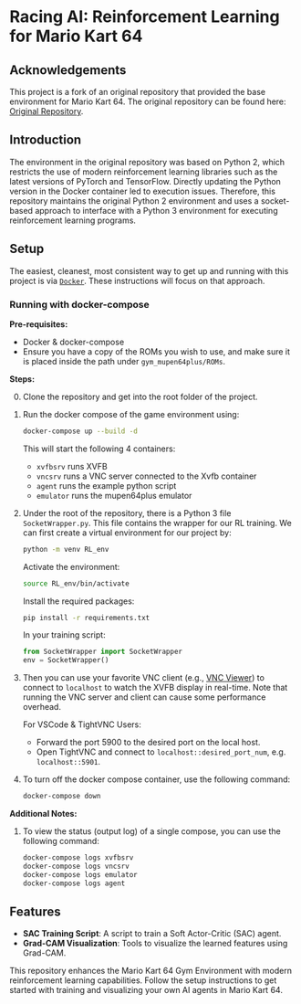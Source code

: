 # Racing AI: Reinforcement Learning for Mario Kart 64

## Acknowledgements

This project is a fork of an original repository that provided the base environment for Mario Kart 64. The original repository can be found here: [Original Repository](https://github.com/bzier/gym-mupen64plus).

## Introduction

The environment in the original repository was based on Python 2, which restricts the use of modern reinforcement learning libraries such as the latest versions of PyTorch and TensorFlow. Directly updating the Python version in the Docker container led to execution issues. Therefore, this repository maintains the original Python 2 environment and uses a socket-based approach to interface with a Python 3 environment for executing reinforcement learning programs.

## Setup

The easiest, cleanest, most consistent way to get up and running with this project is via [`Docker`](https://docs.docker.com/). These instructions will focus on that approach.

### Running with docker-compose

**Pre-requisites:**
- Docker & docker-compose
- Ensure you have a copy of the ROMs you wish to use, and make sure it is placed inside the path under `gym_mupen64plus/ROMs`.

**Steps:**

0. Clone the repository and get into the root folder of the project.

1. Run the docker compose of the game environment using:

    ```bash
    docker-compose up --build -d
    ```

    This will start the following 4 containers:
    - `xvfbsrv` runs XVFB
    - `vncsrv` runs a VNC server connected to the Xvfb container
    - `agent` runs the example python script
    - `emulator` runs the mupen64plus emulator

2. Under the root of the repository, there is a Python 3 file `SocketWrapper.py`. This file contains the wrapper for our RL training. We can first create a virtual environment for our project by:

    ```bash
    python -m venv RL_env
    ```

    Activate the environment:
    ```bash
    source RL_env/bin/activate
    ```

    Install the required packages:
    ```bash
    pip install -r requirements.txt
    ```

    In your training script:
    ```python
    from SocketWrapper import SocketWrapper
    env = SocketWrapper()
    ```

3. Then you can use your favorite VNC client (e.g., [VNC Viewer](https://www.realvnc.com/en/connect/download/viewer/)) to connect to `localhost` to watch the XVFB display in real-time. Note that running the VNC server and client can cause some performance overhead.

    For VSCode & TightVNC Users:
    - Forward the port 5900 to the desired port on the local host.
    - Open TightVNC and connect to `localhost::desired_port_num`, e.g. `localhost::5901`.

4. To turn off the docker compose container, use the following command:

    ```bash
    docker-compose down
    ```

**Additional Notes:**

1. To view the status (output log) of a single compose, you can use the following command:

    ```bash
    docker-compose logs xvfbsrv
    docker-compose logs vncsrv
    docker-compose logs emulator
    docker-compose logs agent
    ```

## Features

- **SAC Training Script**: A script to train a Soft Actor-Critic (SAC) agent.
- **Grad-CAM Visualization**: Tools to visualize the learned features using Grad-CAM.

This repository enhances the Mario Kart 64 Gym Environment with modern reinforcement learning capabilities. Follow the setup instructions to get started with training and visualizing your own AI agents in Mario Kart 64.
